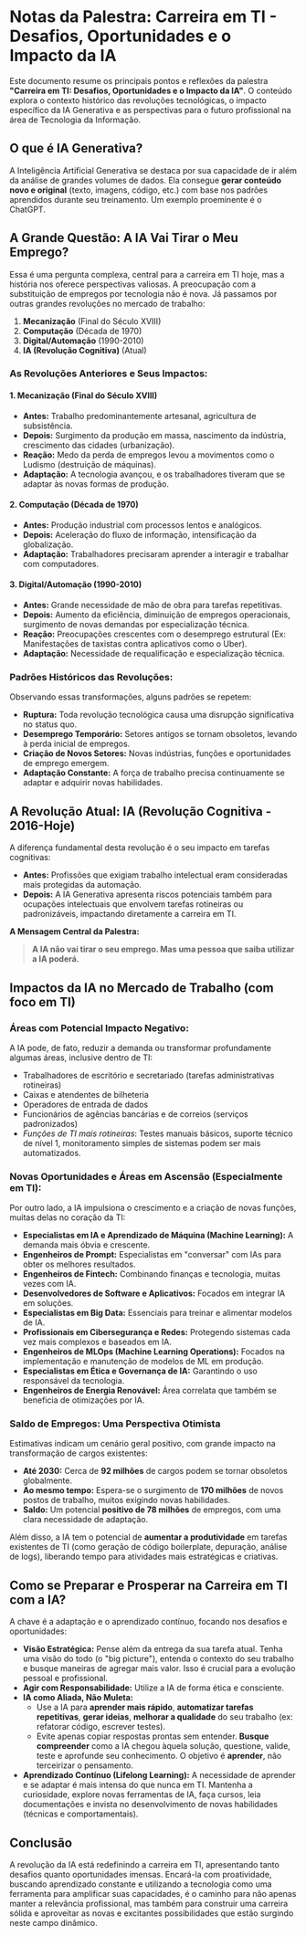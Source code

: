 # Notas da Palestra: Carreira em TI - Desafios, Oportunidades e o Impacto da IA

Este documento resume os principais pontos e reflexões da palestra **"Carreira em TI: Desafios, Oportunidades e o Impacto da IA"**. O conteúdo explora o contexto histórico das revoluções tecnológicas, o impacto específico da IA Generativa e as perspectivas para o futuro profissional na área de Tecnologia da Informação.

## O que é IA Generativa?

A Inteligência Artificial Generativa se destaca por sua capacidade de ir além da análise de grandes volumes de dados. Ela consegue **gerar conteúdo novo e original** (texto, imagens, código, etc.) com base nos padrões aprendidos durante seu treinamento. Um exemplo proeminente é o ChatGPT.

## A Grande Questão: A IA Vai Tirar o Meu Emprego?

Essa é uma pergunta complexa, central para a carreira em TI hoje, mas a história nos oferece perspectivas valiosas. A preocupação com a substituição de empregos por tecnologia não é nova. Já passamos por outras grandes revoluções no mercado de trabalho:

1.  **Mecanização** (Final do Século XVIII)
2.  **Computação** (Década de 1970)
3.  **Digital/Automação** (1990-2010)
4.  **IA (Revolução Cognitiva)** (Atual)

### As Revoluções Anteriores e Seus Impactos:

#### 1. Mecanização (Final do Século XVIII)
*   **Antes:** Trabalho predominantemente artesanal, agricultura de subsistência.
*   **Depois:** Surgimento da produção em massa, nascimento da indústria, crescimento das cidades (urbanização).
*   **Reação:** Medo da perda de empregos levou a movimentos como o Ludismo (destruição de máquinas).
*   **Adaptação:** A tecnologia avançou, e os trabalhadores tiveram que se adaptar às novas formas de produção.

#### 2. Computação (Década de 1970)
*   **Antes:** Produção industrial com processos lentos e analógicos.
*   **Depois:** Aceleração do fluxo de informação, intensificação da globalização.
*   **Adaptação:** Trabalhadores precisaram aprender a interagir e trabalhar com computadores.

#### 3. Digital/Automação (1990-2010)
*   **Antes:** Grande necessidade de mão de obra para tarefas repetitivas.
*   **Depois:** Aumento da eficiência, diminuição de empregos operacionais, surgimento de novas demandas por especialização técnica.
*   **Reação:** Preocupações crescentes com o desemprego estrutural (Ex: Manifestações de taxistas contra aplicativos como o Uber).
*   **Adaptação:** Necessidade de requalificação e especialização técnica.

### Padrões Históricos das Revoluções:

Observando essas transformações, alguns padrões se repetem:

*   **Ruptura:** Toda revolução tecnológica causa uma disrupção significativa no status quo.
*   **Desemprego Temporário:** Setores antigos se tornam obsoletos, levando à perda inicial de empregos.
*   **Criação de Novos Setores:** Novas indústrias, funções e oportunidades de emprego emergem.
*   **Adaptação Constante:** A força de trabalho precisa continuamente se adaptar e adquirir novas habilidades.

## A Revolução Atual: IA (Revolução Cognitiva - 2016-Hoje)

A diferença fundamental desta revolução é o seu impacto em tarefas cognitivas:

*   **Antes:** Profissões que exigiam trabalho intelectual eram consideradas mais protegidas da automação.
*   **Depois:** A IA Generativa apresenta riscos potenciais também para ocupações intelectuais que envolvem tarefas rotineiras ou padronizáveis, impactando diretamente a carreira em TI.

**A Mensagem Central da Palestra:**

> **A IA não vai tirar o seu emprego. Mas uma pessoa que saiba utilizar a IA poderá.**

## Impactos da IA no Mercado de Trabalho (com foco em TI)

### Áreas com Potencial Impacto Negativo:

A IA pode, de fato, reduzir a demanda ou transformar profundamente algumas áreas, inclusive dentro de TI:

*   Trabalhadores de escritório e secretariado (tarefas administrativas rotineiras)
*   Caixas e atendentes de bilheteria
*   Operadores de entrada de dados
*   Funcionários de agências bancárias e de correios (serviços padronizados)
*   *Funções de TI mais rotineiras*: Testes manuais básicos, suporte técnico de nível 1, monitoramento simples de sistemas podem ser mais automatizados.

### Novas Oportunidades e Áreas em Ascensão (Especialmente em TI):

Por outro lado, a IA impulsiona o crescimento e a criação de novas funções, muitas delas no coração da TI:

*   **Especialistas em IA e Aprendizado de Máquina (Machine Learning):** A demanda mais óbvia e crescente.
*   **Engenheiros de Prompt:** Especialistas em "conversar" com IAs para obter os melhores resultados.
*   **Engenheiros de Fintech:** Combinando finanças e tecnologia, muitas vezes com IA.
*   **Desenvolvedores de Software e Aplicativos:** Focados em integrar IA em soluções.
*   **Especialistas em Big Data:** Essenciais para treinar e alimentar modelos de IA.
*   **Profissionais em Cibersegurança e Redes:** Protegendo sistemas cada vez mais complexos e baseados em IA.
*   **Engenheiros de MLOps (Machine Learning Operations):** Focados na implementação e manutenção de modelos de ML em produção.
*   **Especialistas em Ética e Governança de IA:** Garantindo o uso responsável da tecnologia.
*   **Engenheiros de Energia Renovável:** Área correlata que também se beneficia de otimizações por IA.

### Saldo de Empregos: Uma Perspectiva Otimista

Estimativas indicam um cenário geral positivo, com grande impacto na transformação de cargos existentes:

*   **Até 2030:** Cerca de **92 milhões** de cargos podem se tornar obsoletos globalmente.
*   **Ao mesmo tempo:** Espera-se o surgimento de **170 milhões** de novos postos de trabalho, muitos exigindo novas habilidades.
*   **Saldo:** Um potencial **positivo de 78 milhões** de empregos, com uma clara necessidade de adaptação.

Além disso, a IA tem o potencial de **aumentar a produtividade** em tarefas existentes de TI (como geração de código boilerplate, depuração, análise de logs), liberando tempo para atividades mais estratégicas e criativas.

## Como se Preparar e Prosperar na Carreira em TI com a IA?

A chave é a adaptação e o aprendizado contínuo, focando nos desafios e oportunidades:

*   **Visão Estratégica:** Pense além da entrega da sua tarefa atual. Tenha uma visão do todo (o "big picture"), entenda o contexto do seu trabalho e busque maneiras de agregar mais valor. Isso é crucial para a evolução pessoal e profissional.
*   **Agir com Responsabilidade:** Utilize a IA de forma ética e consciente.
*   **IA como Aliada, Não Muleta:**
    *   Use a IA para **aprender mais rápido**, **automatizar tarefas repetitivas**, **gerar ideias**, **melhorar a qualidade** do seu trabalho (ex: refatorar código, escrever testes).
    *   Evite apenas copiar respostas prontas sem entender. **Busque compreender** como a IA chegou àquela solução, questione, valide, teste e aprofunde seu conhecimento. O objetivo é **aprender**, não terceirizar o pensamento.
*   **Aprendizado Contínuo (Lifelong Learning):** A necessidade de aprender e se adaptar é mais intensa do que nunca em TI. Mantenha a curiosidade, explore novas ferramentas de IA, faça cursos, leia documentações e invista no desenvolvimento de novas habilidades (técnicas e comportamentais).

## Conclusão

A revolução da IA está redefinindo a carreira em TI, apresentando tanto desafios quanto oportunidades imensas. Encará-la com proatividade, buscando aprendizado constante e utilizando a tecnologia como uma ferramenta para amplificar suas capacidades, é o caminho para não apenas manter a relevância profissional, mas também para construir uma carreira sólida e aproveitar as novas e excitantes possibilidades que estão surgindo neste campo dinâmico.
